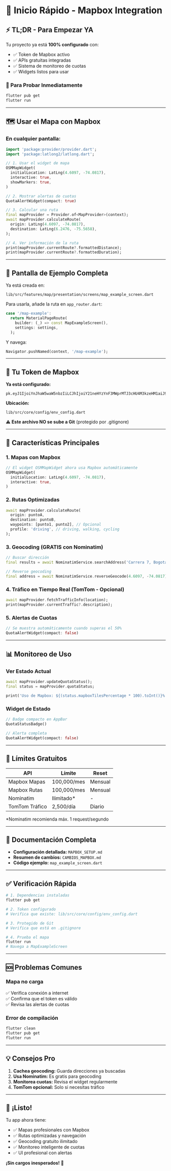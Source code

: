 # 🚀 Inicio Rápido - Mapbox Integration

## ⚡ TL;DR - Para Empezar YA

Tu proyecto ya está **100% configurado** con:
- ✅ Token de Mapbox activo
- ✅ APIs gratuitas integradas
- ✅ Sistema de monitoreo de cuotas
- ✅ Widgets listos para usar

### 🎯 Para Probar Inmediatamente

```bash
flutter pub get
flutter run
```

---

## 🗺️ Usar el Mapa con Mapbox

### En cualquier pantalla:

```dart
import 'package:provider/provider.dart';
import 'package:latlong2/latlong.dart';

// 1. Usar el widget de mapa
OSMMapWidget(
  initialLocation: LatLng(4.6097, -74.0817),
  interactive: true,
  showMarkers: true,
)

// 2. Mostrar alertas de cuotas
QuotaAlertWidget(compact: true)

// 3. Calcular una ruta
final mapProvider = Provider.of<MapProvider>(context);
await mapProvider.calculateRoute(
  origin: LatLng(4.6097, -74.0817),
  destination: LatLng(6.2476, -75.5658),
);

// 4. Ver información de la ruta
print(mapProvider.currentRoute?.formattedDistance);
print(mapProvider.currentRoute?.formattedDuration);
```

---

## 📱 Pantalla de Ejemplo Completa

Ya está creada en:
```
lib/src/features/map/presentation/screens/map_example_screen.dart
```

Para usarla, añade la ruta en `app_router.dart`:

```dart
case '/map-example':
  return MaterialPageRoute(
    builder: (_) => const MapExampleScreen(),
    settings: settings,
  );
```

Y navega:
```dart
Navigator.pushNamed(context, '/map-example');
```

---

## 🔑 Tu Token de Mapbox

**Ya está configurado:**
```
pk.eyJ1IjoiYnJhaW5waW5nbzIiLCJhIjoiY21neHYzYnF3MWprMTJ3cHU4M3kzeHM1aiJ9.ICn4bFPZVRHcf2fyW7qBEA
```

**Ubicación:**
```
lib/src/core/config/env_config.dart
```

⚠️ **Este archivo NO se sube a Git** (protegido por .gitignore)

---

## 🎨 Características Principales

### 1. Mapas con Mapbox
```dart
// El widget OSMMapWidget ahora usa Mapbox automáticamente
OSMMapWidget(
  initialLocation: LatLng(4.6097, -74.0817),
  interactive: true,
)
```

### 2. Rutas Optimizadas
```dart
await mapProvider.calculateRoute(
  origin: puntoA,
  destination: puntoB,
  waypoints: [punto1, punto2], // Opcional
  profile: 'driving', // driving, walking, cycling
);
```

### 3. Geocoding (GRATIS con Nominatim)
```dart
// Buscar dirección
final results = await NominatimService.searchAddress('Carrera 7, Bogotá');

// Reverse geocoding
final address = await NominatimService.reverseGeocode(4.6097, -74.0817);
```

### 4. Tráfico en Tiempo Real (TomTom - Opcional)
```dart
await mapProvider.fetchTrafficInfo(location);
print(mapProvider.currentTraffic?.description);
```

### 5. Alertas de Cuotas
```dart
// Se muestra automáticamente cuando superas el 50%
QuotaAlertWidget(compact: false)
```

---

## 📊 Monitoreo de Uso

### Ver Estado Actual
```dart
await mapProvider.updateQuotaStatus();
final status = mapProvider.quotaStatus;

print('Uso de Mapbox: ${(status.mapboxTilesPercentage * 100).toInt()}%');
```

### Widget de Estado
```dart
// Badge compacto en AppBar
QuotaStatusBadge()

// Alerta completa
QuotaAlertWidget(compact: false)
```

---

## 🎯 Límites Gratuitos

| API | Límite | Reset |
|-----|--------|-------|
| Mapbox Mapas | 100,000/mes | Mensual |
| Mapbox Rutas | 100,000/mes | Mensual |
| Nominatim | Ilimitado* | - |
| TomTom Tráfico | 2,500/día | Diario |

*Nominatim recomienda máx. 1 request/segundo

---

## 📖 Documentación Completa

- **Configuración detallada:** `MAPBOX_SETUP.md`
- **Resumen de cambios:** `CAMBIOS_MAPBOX.md`
- **Código ejemplo:** `map_example_screen.dart`

---

## ✅ Verificación Rápida

```bash
# 1. Dependencias instaladas
flutter pub get

# 2. Token configurado
# Verifica que existe: lib/src/core/config/env_config.dart

# 3. Protegido de Git
# Verifica que está en .gitignore

# 4. Prueba el mapa
flutter run
# Navega a MapExampleScreen
```

---

## 🆘 Problemas Comunes

### Mapa no carga
✅ Verifica conexión a internet  
✅ Confirma que el token es válido  
✅ Revisa las alertas de cuotas  

### Error de compilación
```bash
flutter clean
flutter pub get
flutter run
```

---

## 💡 Consejos Pro

1. **Cachea geocoding:** Guarda direcciones ya buscadas
2. **Usa Nominatim:** Es gratis para geocoding
3. **Monitorea cuotas:** Revisa el widget regularmente
4. **TomTom opcional:** Solo si necesitas tráfico

---

## 🎉 ¡Listo!

Tu app ahora tiene:
- ✅ Mapas profesionales con Mapbox
- ✅ Rutas optimizadas y navegación
- ✅ Geocoding gratuito ilimitado
- ✅ Monitoreo inteligente de cuotas
- ✅ UI profesional con alertas

**¡Sin cargos inesperados!** 🎊
